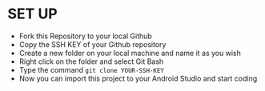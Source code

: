 # SET UP
 * Fork this Repository to your local Github
 * Copy the SSH KEY of your Github repository
 * Create a new folder on your local machine and name it as you wish
 * Right click on the folder and select Git Bash
 * Type the command ` git clone YOUR-SSH-KEY `
 * Now you can import this project to your Android Studio and start coding
 
